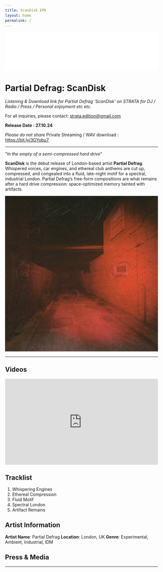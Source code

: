 ```yaml
---
title: ScanDisk EPK
layout: home
permalink: /
---
```


<img src="logo.png" alt="Strata Logo" class="centered-logo">

# Partial Defrag: ScanDisk

*Listening & Download link for Partial Defrag 'ScanDisk' on STRATA for DJ / Radio / Press / Personal enjoyment etc etc.*

For all inquiries, please contact: strata.edition@gmail.com

**Release Date : 27.10.24**

*Please do not share* Private Streaming / WAV download : https://bit.ly/3GYobu7

---

"*In the empty of a semi-compressed hard drive*"

**ScanDisk** is the debut release of London-based artist **Partial Defrag**. Whispered voices, car engines, and ethereal club anthems are cut up, compressed, and congealed into a fluid, late-night motif for a spectral, industrial London. Partial Defrag’s free-form compositions are what remains after a hard drive compression: space-optimized memory tainted with artifacts.

<img src="cover.jpg" alt="ScanDisk Cover" class="centered-image">

---

## Videos
<div style="position: relative; padding-bottom: 56.25%; height: 0; overflow: hidden; max-width: 100%; background: #000;">
    <iframe src="https://www.youtube.com/embed/uZPCZdTdytw?si=rACAnEBtoM7KL7LW" style="position: absolute; top: 0; left: 0; width: 100%; height: 100%; border: 0;" allowfullscreen></iframe>
</div>

## Tracklist

1. Whispering Engines
2. Ethereal Compression
3. Fluid Motif
4. Spectral London
5. Artifact Remains


## Artist Information

**Artist Name**: Partial Defrag
**Location**: London, UK
**Genre**: Experimental, Ambient, Industrial, IDM


## Press & Media



---
